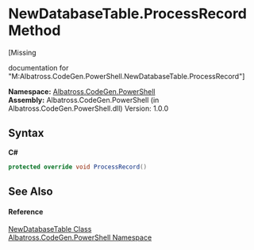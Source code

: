 # NewDatabaseTable.ProcessRecord Method 
 

\[Missing <summary> documentation for "M:Albatross.CodeGen.PowerShell.NewDatabaseTable.ProcessRecord"\]

**Namespace:**&nbsp;<a href="N_Albatross_CodeGen_PowerShell.md">Albatross.CodeGen.PowerShell</a><br />**Assembly:**&nbsp;Albatross.CodeGen.PowerShell (in Albatross.CodeGen.PowerShell.dll) Version: 1.0.0

## Syntax

**C#**<br />
``` C#
protected override void ProcessRecord()
```


## See Also


#### Reference
<a href="T_Albatross_CodeGen_PowerShell_NewDatabaseTable.md">NewDatabaseTable Class</a><br /><a href="N_Albatross_CodeGen_PowerShell.md">Albatross.CodeGen.PowerShell Namespace</a><br />